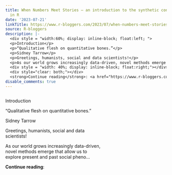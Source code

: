 ```yaml
---
title: When Numbers Meet Stories – an introduction to the synthetic control method
  in R
date: '2023-07-21'
linkTitle: https://www.r-bloggers.com/2023/07/when-numbers-meet-stories-an-introduction-to-the-synthetic-control-method-in-r/
source: R-bloggers
description: |-
  <div style = "width:60%; display: inline-block; float:left; ">
  <p>Introduction</p>
  <p>“Qualitative flesh on quantitative bones.”</p>
  <p>Sidney Tarrow</p>
  <p>Greetings, humanists, social and data scientists!</p>
  <p>As our world grows increasingly data-driven, novel methods emerge that allow us to explore present and past social pheno...</p></div>
  <div style = "width: 40%; display: inline-block; float:right;"></div>
  <div style="clear: both;"></div>
  <strong>Continue reading</strong>: <a href="https://www.r-bloggers.com/2023/07/when-numbers-meet-stories-an-introduction-to-the-synthetic-control-method-in ...
disable_comments: true
---
```

<div style = "width:60%; display: inline-block; float:left; ">
<p>Introduction</p>
<p>“Qualitative flesh on quantitative bones.”</p>
<p>Sidney Tarrow</p>
<p>Greetings, humanists, social and data scientists!</p>
<p>As our world grows increasingly data-driven, novel methods emerge that allow us to explore present and past social pheno...</p></div>
<div style = "width: 40%; display: inline-block; float:right;"></div>
<div style="clear: both;"></div>
<strong>Continue reading</strong>: <a href="https://www.r-bloggers.com/2023/07/when-numbers-meet-stories-an-introduction-to-the-synthetic-control-method-in ...